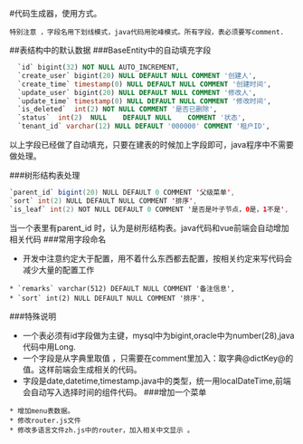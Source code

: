 #代码生成器，使用方式。
```
特别注意 ，字段名用下划线模式，java代码用驼峰模式。所有字段，表必须要写comment.
```
##表结构中的默认数据
###BaseEntity中的自动填充字段
```sql
  `id` bigint(32) NOT NULL AUTO_INCREMENT,
  `create_user`	bigint(20) NULL DEFAULT NULL COMMENT '创建人',
  `create_time` timestamp(0) NULL DEFAULT NULL COMMENT '创建时间',
  `update_user` bigint(20) NULL DEFAULT NULL COMMENT '修改人',
  `update_time` timestamp(0) NULL DEFAULT NULL COMMENT '修改时间',
  `is_deleted`	int(2) NOT NULL COMMENT '是否已删除',
  `status`	int(2)	NULL	DEFAULT	NULL	COMMENT '状态',
  `tenant_id` varchar(12) NULL DEFAULT '000000' COMMENT '租户ID',
```
以上字段已经做了自动填充，只要在建表的时候加上字段即可，java程序中不需要做处理。

###树形结构表处理
```java
`parent_id` bigint(20) NULL DEFAULT 0 COMMENT '父级菜单',
`sort` int(2) NULL DEFAULT NULL COMMENT '排序',
`is_leaf` int(2) NOT NULL DEFAULT 0 COMMENT '是否是叶子节点，0是，1不是',
```
当一个表里有parent_id 时，认为是树形结构表。java代码和vue前端会自动增加相关代码
###常用字段命名
* 开发中注意约定大于配置，用不着什么东西都去配置，按相关约定来写代码会减少大量的配置工作
```sql_92
* `remarks` varchar(512) DEFAULT NULL COMMENT '备注信息',
* `sort` int(2) NULL DEFAULT NULL COMMENT '排序',
```
###特殊说明
* 一个表必须有id字段做为主键，mysql中为bigint,oracle中为number(28),java代码中用Long.
* 一个字段是从字典里取值 ，只需要在comment里加入：取字典@dictKey@的值。这样前端会生成相关的代码。
* 字段是date,datetime,timestamp.java中的类型，统一用localDateTime,前端会自动写入选择时间的组件代码。
###增加一个菜单
```
* 增加menu表数据。
* 修改router.js文件
* 修改多语言文件zh.js中的router，加入相关中文显示 。
```